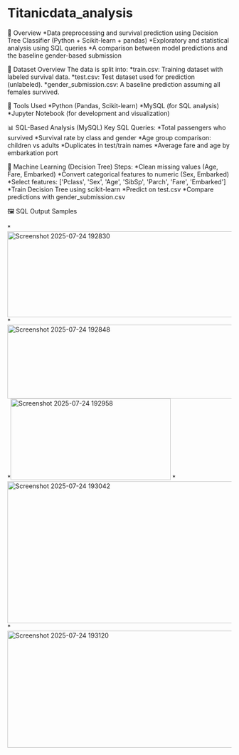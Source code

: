 # Titanicdata_analysis
🔹 Overview
*Data preprocessing and survival prediction using Decision Tree Classifier (Python + Scikit-learn + pandas)
*Exploratory and statistical analysis using SQL queries
*A comparison between model predictions and the baseline gender-based submission

📁 Dataset Overview
The data is split into:
*train.csv: Training dataset with labeled survival data.
*test.csv: Test dataset used for prediction (unlabeled).
*gender_submission.csv: A baseline prediction assuming all females survived.

🔧 Tools Used
*Python (Pandas, Scikit-learn)
*MySQL (for SQL analysis)
*Jupyter Notebook (for development and visualization)

📊 SQL-Based Analysis (MySQL)
Key SQL Queries:
*Total passengers who survived
*Survival rate by class and gender
*Age group comparison: children vs adults
*Duplicates in test/train names
*Average fare and age by embarkation port

🌲 Machine Learning (Decision Tree)
Steps:
*Clean missing values (Age, Fare, Embarked)
*Convert categorical features to numeric (Sex, Embarked)
*Select features: ['Pclass', 'Sex', 'Age', 'SibSp', 'Parch', 'Fare', 'Embarked']
*Train Decision Tree using scikit-learn
*Predict on test.csv
*Compare predictions with gender_submission.csv

🖼️ SQL Output Samples

*<img width="592" height="193" alt="Screenshot 2025-07-24 192830" src="https://github.com/user-attachments/assets/49174c18-4a4a-4552-b0c3-09b50b0e43ec" />
*<img width="608" height="166" alt="Screenshot 2025-07-24 192848" src="https://github.com/user-attachments/assets/a9c1b8a5-2879-4520-a05b-8722450c3e5a" />
*<img width="360" height="183" alt="Screenshot 2025-07-24 192958" src="https://github.com/user-attachments/assets/fbf5bfbc-bfc9-494a-be8b-ff139365d4df" />
*<img width="812" height="319" alt="Screenshot 2025-07-24 193042" src="https://github.com/user-attachments/assets/6ea5ff14-3616-467f-bbe6-918e8ebfa860" />
*<img width="654" height="263" alt="Screenshot 2025-07-24 193120" src="https://github.com/user-attachments/assets/559f015e-179e-4eba-8420-a2d891e1153b" />
